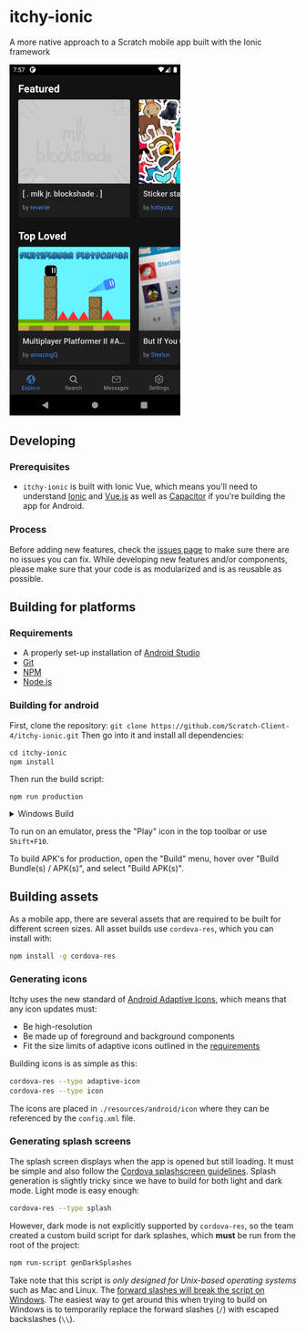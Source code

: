 # itchy-ionic

A more native approach to a Scratch mobile app built with the Ionic framework

<img src="docs/Screenshot_latest.png" alt="screenshot of Itchy" width="300px">

## Developing
### Prerequisites
- `itchy-ionic` is built with Ionic Vue, which means you'll need to understand [Ionic](https://ionicframework.com/docs/vue/overview) and [Vue.js](https://vuejs.org) as well as [Capacitor](https://capacitorjs.com/) if you're building the app for Android.  

### Process
Before adding new features, check the [issues page](https://github.com/scratch-client-4/itchy-ionic) to make sure there are no issues you can fix.  While developing new features and/or components, please make sure that your code is as modularized and is as reusable as possible.  

## Building for platforms
### Requirements
- A properly set-up installation of [Android Studio](https://developer.android.com/studio)
- [Git](https://git-scm.com/)
- [NPM](https://www.npmjs.com/)
- [Node.js](https://nodejs.org/)

### Building for android
First, clone the repository:
`git clone https://github.com/Scratch-Client-4/itchy-ionic.git`
Then go into it and install all dependencies:
```
cd itchy-ionic
npm install
```
Then run the build script:
```
npm run production
```
<details>
  
  
  ###<summary>Windows Build</summary>
  
  
  
  If you're on Windows, you should get a few errors:
  ![image](https://user-images.githubusercontent.com/36968271/107888864-f7a1e000-6f06-11eb-93fd-480e1027ada3.png)
  This is normal, to fix the errors, replace your *package.json* with this:
  <details>
  <summary>package.json</summary>
  
  ```
  {
  "name": "itchy-ionic",
  "version": "0.5.0",
  "private": true,
  "scripts": {
    "serve": "npx vue-cli-service serve",
    "build": "npx vue-cli-service build",
    "ionic:build": "npx vue-cli-service build",
    "ionic:serve": "npx vue-cli-service serve",
    "test:unit": "npx vue-cli-service test:unit",
    "test:e2e": "npx vue-cli-service test:e2e",
    "lint": "npx vue-cli-service lint",
    "production": "npx vue-cli-service build && npx cap copy && ionic capacitor update && npx cap open android",
    "genDarkSplashes": "npx cordova-res android --skip-config --splash-source ./resources/android/splash-night.jpg --type splash --resources ./resources/android/splash && mv ./resources/android/splash/android/splash/* ./resources/android/splash/night && rmdir ./resources/android/splash/android/splash && rmdir ./resources/android/splash/android && cordova-res android --skip-config --copy",
    "genIcons": "npx cordova-res android --icon-background-source '#15a3ff' --copy"
  },
  "dependencies": {
    "@capacitor/android": "^2.4.6",
    "@capacitor/core": "2.4.6",
    "@ionic-native/web-intent": "^5.31.1",
    "@ionic/vue": "^5.4.0",
    "@ionic/vue-router": "^5.4.0",
    "axios": "^0.21.1",
    "capacitor-dark-mode": "^1.0.5",
    "com-darryncampbell-cordova-plugin-intent": "^2.0.0",
    "cordova-webintent": "github:cordova-misc/cordova-webintent",
    "core-js": "^3.6.5",
    "vue": "^3.0.5",
    "vue-async-computed": "^3.9.0",
    "vue-router": "^4.0.0-0"
  },
  "devDependencies": {
    "@capacitor/cli": "2.4.6",
    "@ionic/lab": "3.2.10",
    "@vue/cli-plugin-babel": "~4.5.0",
    "@vue/cli-plugin-e2e-cypress": "~4.5.0",
    "@vue/cli-plugin-eslint": "~4.5.0",
    "@vue/cli-plugin-router": "~4.5.0",
    "@vue/cli-plugin-unit-jest": "~4.5.0",
    "@vue/cli-service": "~4.5.0",
    "@vue/compiler-sfc": "^3.0.0-0",
    "@vue/test-utils": "^2.0.0-0",
    "eslint": "^6.7.2",
    "eslint-plugin-vue": "^7.0.0-0",
    "vue-jest": "^5.0.0-0"
  },
  "description": "A mobile client for Scratch"
}

  ```
  </details>
  
</details>

To run on an emulator, press the "Play" icon in the top toolbar or use `Shift+F10`.

To build APK's for production, open the "Build" menu, hover over "Build Bundle(s) / APK(s)", and select "Build APK(s)".

## Building assets
As a mobile app, there are several assets that are required to be built for  different screen sizes.  All asset builds use `cordova-res`, which you can install with:

```bash
npm install -g cordova-res
```

### Generating icons
Itchy uses the new standard of [Android Adaptive Icons](https://developer.android.com/guide/practices/ui_guidelines/icon_design_adaptive), which means that any icon updates must:

- Be high-resolution
- Be made up of foreground and background components
- Fit the size limits of adaptive icons outlined in the [requirements](https://developer.android.com/guide/practices/ui_guidelines/icon_design_adaptive)

Building icons is as simple as this:
```bash
cordova-res --type adaptive-icon
cordova-res --type icon
```

The icons are placed in `./resources/android/icon` where they can be referenced by the `config.xml` file.

### Generating splash screens
The splash screen displays when the app is opened but still loading.  It must be simple and also follow the [Cordova splashscreen guidelines](https://cordova.apache.org/docs/en/latest/reference/cordova-plugin-splashscreen/).  Splash generation is slightly tricky since we have to build for both light and dark mode.  Light mode is easy enough:

```bash
cordova-res --type splash
```

However, dark mode is not explicitly supported by `cordova-res`, so the team created a custom build script for dark splashes, which **must** be run from the root of the project:

```bash
npm run-script genDarkSplashes
```

Take note that this script is _only designed for Unix-based operating systems_ such as Mac and Linux.  The [forward slashes will break the script on Windows](https://www.howtogeek.com/181774/why-windows-uses-backslashes-and-everything-else-uses-forward-slashes/).  The easiest way to get around this when trying to build on Windows is to temporarily replace the forward slashes (`/`) with escaped backslashes (`\\`).
